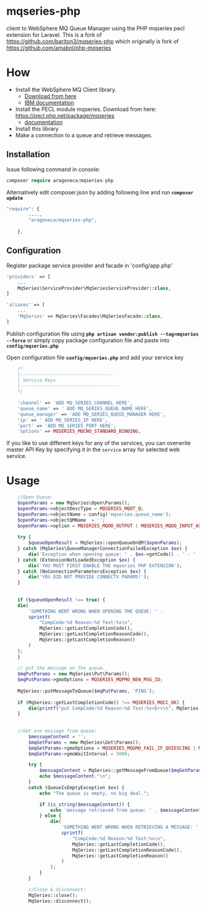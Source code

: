 # mqseries-php
client to WebSphere MQ Queue Manager using the PHP mqseries pecl extension for Laravel. This is a fork of https://github.com/bariton3/mqseries-php which originally is fork of https://github.com/amabnl/php-mqseries
# How

- Install the WebSphere MQ Client library. 
  - [Download from here](http://www-01.ibm.com/software/integration/wmq/clients/ "Download from here") 
  - [IBM documentation](http://www-01.ibm.com/support/knowledgecenter/SSFKSJ_7.1.0/com.ibm.mq.doc/zi00110_.htm "IBM Documentation")
- Install the PECL module mqseries. Download from here: https://pecl.php.net/package/mqseries
  - [documentation](http://www.php.net/mqseries) 
- Install this library
- Make a connection to a queue and retrieve messages.

Installation
------------

Issue following command in console:

```php
composer require aragoneca/mqseries-php
```

Alternatively  edit composer.json by adding following line and run **`composer update`**
```php
"require": { 
		....,
		"aragoneca/mqseries-php",
	
	},
```

Configuration
------------

Register package service provider and facade in 'config/app.php'

```php
'providers' => [
    ...
    MqSeries\ServiceProvider\MqSeriesServiceProvider::class,
]

'aliases' => [
    ...
    'MqSeries' => MqSeries\Facades\MqSeriesFacade::class,
]
```


Publish configuration file using **`php artisan vendor:publish --tag=mqseries --force`** or simply copy package configuration file and paste into **`config/mqseries.php`**

Open configuration file **`config/mqseries.php`** and add your service key
```php
    /*
    |----------------------------------
    | Service Keys
    |------------------------------------
    */
    
    'channel' => 'ADD MQ_SERIES_CHANNEL HERE',
    'queue_name' => ' ADD MQ_SERIES_QUEUE_NAME HERE',
    'queue_manager' => 'ADD MQ_SERIES_QUEUE_MANAGER HERE',
    'ip' => ' ADD MQ_SERIES_IP HERE',
    'port' => 'ADD MQ_SERIES_PORT HERE',
    'options' => MQSERIES_MQCNO_STANDARD_BINDING,
```

If you like to use different keys for any of the services, you can overwrite master API Key by specifying it in the `service` array for selected web service. 

# Usage

```php	
	//Open Queue:
	$openParams = new MqSeries\Open\Params();
	$openParams->objectDescType = MQSERIES_MQOT_Q;
	$openParams->objectName = config('mqseries.queue_name');
	$openParams->objectQMName  = '';
	$openParams->option = MQSERIES_MQOO_OUTPUT | MQSERIES_MQOO_INPUT_AS_Q_DEF | MQSERIES_MQOO_FAIL_IF_QUIESCING;
	
	try {
		$queueOpenResult = MqSeries::openQueueOnQM($openParams);
	} catch (MqSeries\QueueManagerConnectionFailedException $ex) {
		die('Exception when opening queue: ' . $ex->getCode() . ' - ' . $ex->getMessage());
	} catch (ExtensionNotLoadedException $ex) {
		die('YOU MUST FIRST ENABLE THE mqseries PHP EXTENSION');
	} catch (NoConnectionParametersException $ex) {
		die('YOU DID NOT PROVIDE CONNECTX PARAMS!');
	}
	
	
	if ($queueOpenResult !== true) {
	die(
	    'SOMETHING WENT WRONG WHEN OPENING THE QUEUE: ' .
	    sprintf(
	        "CompCode:%d Reason:%d Text:%s\n",
	        MqSeries::getLastCompletionCode(),
	        MqSeries::getLastCompletionReasonCode(),
	        MqSeries::getLastCompletionReason()
	    )
	);
	}
	
	// put the message on the queue.
	$mqPutParams = new MqSeries\Put\Params();
	$mqPutParams->gmoOptions = MQSERIES_MQPMO_NEW_MSG_ID;
	
	MqSeries::putMessageToQueue($mqPutParams, 'PING');
	
	if (MqSeries::getLastCompletionCode() !== MQSERIES_MQCC_OK) {
		die(printf("put CompCode:%d Reason:%d Text:%s<br>\n", MqSeries::getLastCompletionCode(), MqSeries::etLastCompletionReasonCode(), MqSeries::getLastCompletionReason()));
	}
	
	
	//Get one message from queue:
        $messageContent = '';
        $mqGetParams = new MqSeries\Get\Params();
        $mqGetParams->gmoOptions = MQSERIES_MQGMO_FAIL_IF_QUIESCING | MQSERIES_MQGMO_WAIT | MQSERIES_MQGMO_CONVERT;
        $mqGetParams->gmoWaitInterval = 5000;

        try {
            $messageContent = MqSeries::getMessageFromQueue($mqGetParams);
            echo $messageContent."\n";
        }
        catch (QueueIsEmptyException $ex) {
            echo "The queue is empty, no big deal.";

            if (is_string($messageContent)) {
                echo 'message retrieved from queue: ' . $messageContent;
            } else {
                die(
                    'SOMETHING WENT WRONG WHEN RETRIEVING A MESSAGE: ' .
                    sprintf(
                        "CompCode:%d Reason:%d Text:%s\n",
                        MqSeries::getLastCompletionCode(),
                        MqSeries::getLastCompletionReasonCode(),
                        MqSeries::getLastCompletionReason()
                    )
                );
            }
        }

        //Close & disconnect:
        MqSeries::close();
        MqSeries::disconnect();
```
